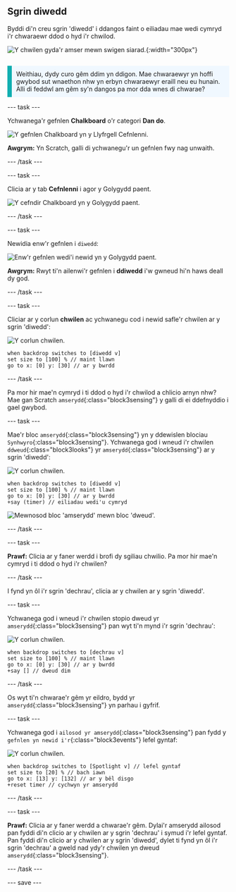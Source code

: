 ## Sgrin diwedd

<div style="display: flex; flex-wrap: wrap">
<div style="flex-basis: 200px; flex-grow: 1; margin-right: 15px;">
Byddi di'n creu sgrin 'diwedd' i ddangos faint o eiliadau mae wedi cymryd i'r chwaraewr ddod o hyd i'r chwilod. 
</div>
<div>

![Y chwilen gyda'r amser mewn swigen siarad.](images/end-screen.png){:width="300px"}

</div>
</div>

<p style="border-left: solid; border-width:10px; border-color: #0faeb0; background-color: aliceblue; padding: 10px;">
Weithiau, dydy curo gêm ddim yn ddigon. Mae chwaraewyr yn hoffi gwybod sut wnaethon nhw yn erbyn chwaraewyr eraill neu eu hunain. Alli di feddwl am gêm sy'n dangos pa mor dda wnes di chwarae?</p>

--- task ---

Ychwanega'r gefnlen **Chalkboard** o'r categori **Dan do**.

![Y gefnlen Chalkboard yn y Llyfrgell Cefnlenni.](images/chalkboard.png)

**Awgrym:** Yn Scratch, galli di ychwanegu'r un gefnlen fwy nag unwaith.

--- /task ---

--- task ---

Clicia ar y tab **Cefnlenni** i agor y Golygydd paent.

![Y cefndir Chalkboard yn y Golygydd paent.](images/chalkboard2-paint.png)

--- /task ---

--- task ---

Newidia enw'r gefnlen i `diwedd`:

![Enw'r gefnlen wedi'i newid yn y Golygydd paent.](images/end-screen-name.png)

**Awgrym:** Rwyt ti'n ailenwi'r gefnlen i **ddiwedd** i'w gwneud hi'n haws deall dy god.

--- /task ---

--- task ---

Cliciar ar y corlun **chwilen** ac ychwanegu cod i newid safle'r chwilen ar y sgrin 'diwedd':

![Y corlun chwilen.](images/bug-sprite.png)

```blocks3
when backdrop switches to [diwedd v]
set size to [100] % // maint llawn
go to x: [0] y: [30] // ar y bwrdd
```

--- /task ---

Pa mor hir mae'n cymryd i ti ddod o hyd i'r chwilod a chlicio arnyn nhw? Mae gan Scratch `amserydd`{:class="block3sensing"} y galli di ei ddefnyddio i gael gwybod.

--- task ---

Mae'r bloc `amserydd`{:class="block3sensing"} yn y ddewislen blociau `Synhwyro`{:class="block3sensing"}. Ychwanega god i wneud i'r chwilen `ddweud`{:class="block3looks"} yr `amserydd`{:class="block3sensing"} ar y sgrin 'diwedd':

![Y corlun chwilen.](images/bug-sprite.png)

```blocks3
when backdrop switches to [diwedd v]
set size to [100] % // maint llawn
go to x: [0] y: [30] // ar y bwrdd
+say (timer) // eiliadau wedi'u cymryd
```

![Mewnosod bloc 'amserydd' mewn bloc 'dweud'.](images/inserting-blocks.gif)

--- /task ---

--- task ---

**Prawf:** Clicia ar y faner werdd i brofi dy sgiliau chwilio. Pa mor hir mae'n cymryd i ti ddod o hyd i'r chwilen?

--- /task ---

I fynd yn ôl i'r sgrin 'dechrau', clicia ar y chwilen ar y sgrin 'diwedd'.

--- task ---

Ychwanega god i wneud i'r chwilen stopio dweud yr `amserydd`{:class="block3sensing"} pan wyt ti'n mynd i'r sgrin 'dechrau':

![Y corlun chwilen.](images/bug-sprite.png)

```blocks3
when backdrop switches to [dechrau v]
set size to [100] % // maint llawn
go to x: [0] y: [30] // ar y bwrdd
+say [] // dweud dim
```

--- /task ---

Os wyt ti'n chwarae'r gêm yr eildro, bydd yr `amserydd`{:class="block3sensing"} yn parhau i gyfrif.

--- task ---

Ychwanega god i `ailosod yr amserydd`{:class="block3sensing"} pan fydd y `gefnlen yn newid i'r`{:class="block3events"} lefel gyntaf:

![Y corlun chwilen.](images/bug-sprite.png)

```blocks3
when backdrop switches to [Spotlight v] // lefel gyntaf
set size to [20] % // bach iawn
go to x: [13] y: [132] // ar y bêl disgo
+reset timer // cychwyn yr amserydd
```

--- /task ---

--- task ---

**Prawf:** Clicia ar y faner werdd a chwarae'r gêm. Dylai'r amserydd ailosod pan fyddi di'n clicio ar y chwilen ar y sgrin 'dechrau' i symud i'r lefel gyntaf. Pan fyddi di'n clicio ar y chwilen ar y sgrin 'diwedd', dylet ti fynd yn ôl i'r sgrin 'dechrau' a gweld nad ydy'r chwilen yn dweud `amserydd`{:class="block3sensing"}.

--- /task ---

--- save ---
